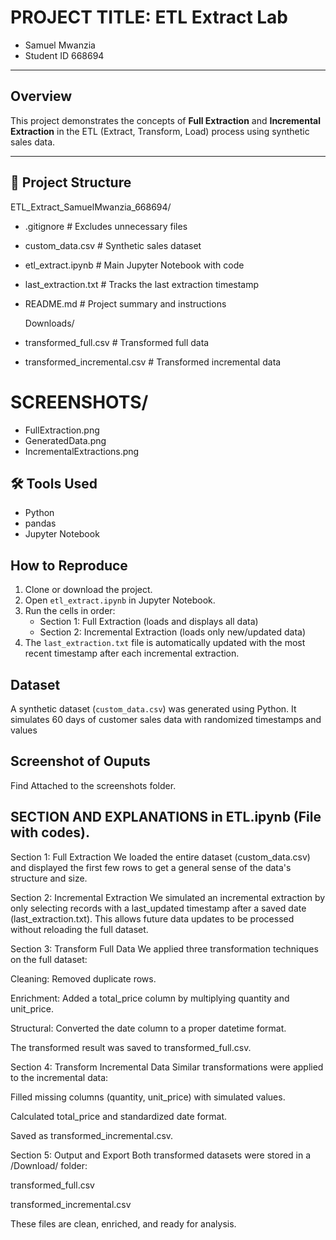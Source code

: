 # PROJECT TITLE: ETL Extract Lab

- Samuel Mwanzia  
- Student ID 668694  
---

## Overview

This project demonstrates the concepts of **Full Extraction** and **Incremental Extraction** in the ETL (Extract, Transform, Load) process using synthetic sales data.

---

## 📁 Project Structure
ETL_Extract_SamuelMwanzia_668694/
- .gitignore # Excludes unnecessary files
- custom_data.csv # Synthetic sales dataset
- etl_extract.ipynb # Main Jupyter Notebook with code 
- last_extraction.txt # Tracks the last extraction timestamp
- README.md # Project summary and instructions 

  Downloads/
- transformed_full.csv       # Transformed full data
- transformed_incremental.csv # Transformed incremental data
  
# SCREENSHOTS/
- FullExtraction.png
- GeneratedData.png
- IncrementalExtractions.png

## 🛠️ Tools Used

- Python
- pandas
- Jupyter Notebook

## How to Reproduce

1. Clone or download the project.
2. Open `etl_extract.ipynb` in Jupyter Notebook.
3. Run the cells in order:
   - Section 1: Full Extraction (loads and displays all data)
   - Section 2: Incremental Extraction (loads only new/updated data)
4. The `last_extraction.txt` file is automatically updated with the most recent timestamp after each incremental extraction.


## Dataset

A synthetic dataset (`custom_data.csv`) was generated using Python. It simulates 60 days of customer sales data with randomized timestamps and values

## Screenshot of Ouputs
Find Attached to the screenshots folder.

## SECTION AND EXPLANATIONS in ETL.ipynb (File with codes).

Section 1: Full Extraction
We loaded the entire dataset (custom_data.csv) and displayed the first few rows to get a general sense of the data's structure and size.

Section 2: Incremental Extraction
We simulated an incremental extraction by only selecting records with a last_updated timestamp after a saved date (last_extraction.txt). This allows future data updates to be processed without reloading the full dataset.

Section 3: Transform Full Data
We applied three transformation techniques on the full dataset:

Cleaning: Removed duplicate rows.

Enrichment: Added a total_price column by multiplying quantity and unit_price.

Structural: Converted the date column to a proper datetime format.

The transformed result was saved to transformed_full.csv.

Section 4: Transform Incremental Data
Similar transformations were applied to the incremental data:

Filled missing columns (quantity, unit_price) with simulated values.

Calculated total_price and standardized date format.

Saved as transformed_incremental.csv.

Section 5: Output and Export
Both transformed datasets were stored in a /Download/ folder:

transformed_full.csv

transformed_incremental.csv

These files are clean, enriched, and ready for analysis.



